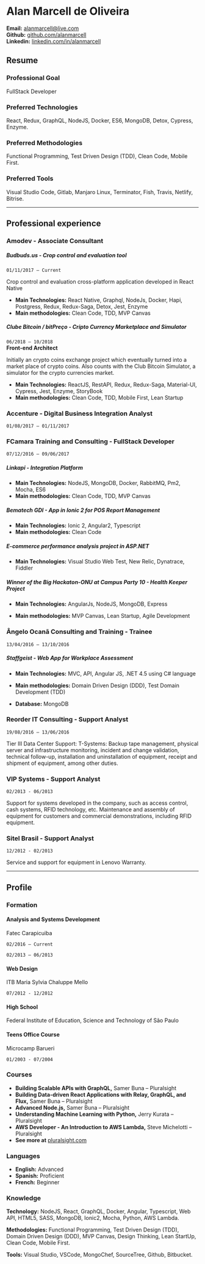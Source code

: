 # Alan Marcell de Oliveira

**Email:** [alanmarcell@live.com](mailto:alanmarcell@live.com)  
**Github:** [github.com/alanmarcell](github.com/alanmarcell)  
**Linkedin:** [linkedin.com/in/alanmarcell](https://linkedin.com/in/alanmarcell)

## Resume

### Professional Goal

FullStack Developer

### Preferred Technologies

React, Redux, GraphQL, NodeJS, Docker, ES6, MongoDB, Detox, Cypress, Enzyme.

### Preferred Methodologies

Functional Programming, Test Driven Design (TDD), Clean Code, Mobile First.

### Preferred Tools

Visual Studio Code, Gitlab, Manjaro Linux, Terminator, Fish, Travis, Netlify, Bitrise.

---

## Professional experience

### **Amodev** - Associate Consultant

##### Budbuds<span>.us - Crop control and evaluation tool

`01/11/2017 – Current`

Crop control and evaluation cross-platform application developed in React Native

- **Main Technologies:** React Native, Graphql, NodeJs, Docker, Hapi, Postgress, Redux, Redux-Saga, Detox, Jest, Enzyme
- **Main methodologies:** Clean Code, TDD, MVP Canvas

##### Clube Bitcoin / bitPreço - Cripto Currency Marketplace and Simulator

`06/2018 – 10/2018` \
**Front-end Architect**

Initially an crypto coins exchange project which eventually turned into a market place of crypto coins. Also counts with the Club Bitcoin Simulator, a simulator for the crypto currencies market.

- **Main Technologies:** ReactJS, RestAPI, Redux, Redux-Saga, Material-UI, Cypress, Jest, Enzyme, StoryBook
- **Main methodologies:** Clean Code, TDD, Mobile First, Lean Startup

### **Accenture** - Digital Business Integration Analyst

`01/08/2017 – 01/11/2017`

### **FCamara Training and Consulting** - FullStack Developer

`07/12/2016 – 09/06/2017`

##### Linkapi - Integration Platform

- **Main Technologies:** NodeJS, MongoDB, Docker, RabbitMQ, Pm2, Mocha, ES6
- **Main methodologies:** Clean Code, TDD, MVP Canvas

##### Bematech GDI - App in Ionic 2 for POS Report Management

- **Main Technologies:** Ionic 2, Angular2, Typescript
- **Main methodologies:** Clean Code

##### E-commerce performance analysis project in ASP<span>.NET

- **Main Technologies:** Visual Studio Web Test, New Relic, Dynatrace, Fiddler

##### Winner of the Big Hackaton-ONU at Campus Party 10 - Health Keeper Project

- **Main Technologies:** AngularJs, NodeJS, MongoDB, Express

- **Main methodologies:** MVP Canvas, Lean Startup, Agile Development

### **Ângelo Ocanã Consulting and Training** - Trainee

`13/04/2016 – 13/10/2016`

##### Staffgeist - Web App for Workplace Assessment

- **Main Technologies:** MVC, API, Angular JS, .NET 4.5 using C# language

- **Main methodologies:** Domain Driven Design (DDD), Test Domain Development (TDD)

- **Database:** MongoDB

### **Reorder IT Consulting** - Support Analyst

`19/08/2016 – 13/06/2016`

Tier III Data Center Support: T-Systems: Backup tape management, physical server and infrastructure monitoring, incident and change validation, technical follow-up, installation and uninstallation of equipment, receipt and shipment of equipment, among other duties.

### **VIP Systems** - Support Analyst

`02/2013 - 06/2013`

Support for systems developed in the company, such as access control, cash systems, RFID technology, etc. Maintenance and assembly of equipment for customers and commercial demonstrations, including RFID equipment.

### **Sitel Brasil** - Support Analyst

`12/2012 - 02/2013`

Service and support for equipment in Lenovo Warranty.

---

## Profile

### Formation

#### **Analysis and Systems Development**

Fatec Carapicuiba

`02/2016 – Current`

`02/2013 – 06/2013`

#### **Web Design**

ITB Maria Sylvia Chaluppe Mello

`07/2012 - 12/2012`

#### **High School**

Federal Institute of Education, Science and Technology of São Paulo

#### **Teens Office Course**

Microcamp Barueri

`01/2003 - 07/2004`

### Courses

- **Building Scalable APIs with GraphQL,** Samer Buna – Pluralsight
- **Building Data-driven React Applications with Relay, GraphQL, and Flux,** Samer Buna – Pluralsight
- **Advanced Node.js,** Samer Buna – Pluralsight
- **Understanding Machine Learning with Python,** Jerry Kurata – Pluralsight
- **AWS Developer - An Introduction to AWS Lambda,** Steve Michelotti – Pluralsight
- **See more at** [pluralsight.com](app.pluralsight.com/profile/alanmarcell)

### Languages

- **English:** Advanced
- **Spanish:** Proficient
- **French:** Beginner

### Knowledge

**Technology:**
NodeJS, React, GraphQL, Docker, Angular, Typescript, Web API, HTML5, SASS, MongoDB, Ionic2, Mocha, Python, AWS Lambda.

**Methodologies:**
Functional Programming, Test Driven Design (TDD), Domain Driven Design (DDD), MVP Canvas, Design Thinking, Lean StartUp, Clean Code, Mobile First.

**Tools:**
Visual Studio, VSCode, MongoChef, SourceTree, Github, Bitbucket.
